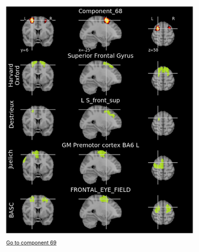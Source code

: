 ![68](preliminary/68.jpg "Component 68")

[Go to component 69](https://parietal-inria.github.io/MODL_atlas/256/69 "Component 69")
